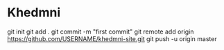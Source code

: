 # Khedmni
git init git add . git commit -m \"first commit\" git remote add origin https://github.com/USERNAME/khedmni-site.git git push -u origin master
